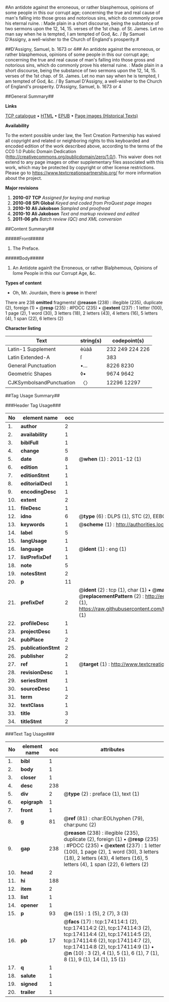#An antidote against the erroneous, or rather blasphemous, opinions of some people in this our corrupt age; concerning the true and real cause of man's falling into those gross and notorious sins, which do commonly prove his eternal ruine. : Made plain in a short discourse, being the substance of two sermons upon the 12, 14, 15. verses of the 1st chap. of St. James. Let no man say when he is tempted, I am tempted of God, &c. / By Samuel D'Assigny, a well-wisher to the Church of England's prosperity.#

##D'Assigny, Samuel, b. 1673 or 4##
An antidote against the erroneous, or rather blasphemous, opinions of some people in this our corrupt age; concerning the true and real cause of man's falling into those gross and notorious sins, which do commonly prove his eternal ruine. : Made plain in a short discourse, being the substance of two sermons upon the 12, 14, 15. verses of the 1st chap. of St. James. Let no man say when he is tempted, I am tempted of God, &c. / By Samuel D'Assigny, a well-wisher to the Church of England's prosperity.
D'Assigny, Samuel, b. 1673 or 4

##General Summary##

**Links**

[TCP catalogue](http://www.ota.ox.ac.uk/tcp/)  • 
[HTML](http://tei.it.ox.ac.uk/tcp/Texts-HTML/free/B02/B02843.html)  • 
[EPUB](http://tei.it.ox.ac.uk/tcp/Texts-EPUB/free/B02/B02843.epub) • 
[Page images (Historical Texts)](https://historicaltexts.jisc.ac.uk/eebo-49520872e)

**Availability**

To the extent possible under law, the Text Creation Partnership has waived all copyright and related or neighboring rights to this keyboarded and encoded edition of the work described above, according to the terms of the CC0 1.0 Public Domain Dedication (http://creativecommons.org/publicdomain/zero/1.0/). This waiver does not extend to any page images or other supplementary files associated with this work, which may be protected by copyright or other license restrictions. Please go to https://www.textcreationpartnership.org/ for more information about the project.

**Major revisions**

1. __2010-07__ __TCP__ *Assigned for keying and markup*
1. __2010-08__ __SPi Global__ *Keyed and coded from ProQuest page images*
1. __2010-10__ __Ali Jakobson__ *Sampled and proofread*
1. __2010-10__ __Ali Jakobson__ *Text and markup reviewed and edited*
1. __2011-06__ __pfs__ *Batch review (QC) and XML conversion*

##Content Summary##

#####Front#####

1. The Preface.

#####Body#####

1. An Antidote againſt the Erroneous, or rather Blaſphemous, Opinions of ſome People in this our Corrupt Age, &c.

**Types of content**

  * Oh, Mr. Jourdain, there is **prose** in there!

There are 238 **omitted** fragments! 
 @__reason__ (238) : illegible (235), duplicate (2), foreign (1)  •  @__resp__ (235) : #PDCC (235)  •  @__extent__ (237) : 1 letter (100), 1 page (2), 1 word (30), 3 letters (18), 2 letters (43), 4 letters (16), 5 letters (4), 1 span (22), 6 letters (2)

**Character listing**


|Text|string(s)|codepoint(s)|
|---|---|---|
|Latin-1 Supplement|èùàâ|232 249 224 226|
|Latin Extended-A|ſ|383|
|General Punctuation|•…|8226 8230|
|Geometric Shapes|◊▪|9674 9642|
|CJKSymbolsandPunctuation|〈〉|12296 12297|

##Tag Usage Summary##

###Header Tag Usage###

|No|element name|occ|attributes|
|---|---|---|---|
|1.|__author__|2||
|2.|__availability__|1||
|3.|__biblFull__|1||
|4.|__change__|5||
|5.|__date__|8| @__when__ (1) : 2011-12 (1)|
|6.|__edition__|1||
|7.|__editionStmt__|1||
|8.|__editorialDecl__|1||
|9.|__encodingDesc__|1||
|10.|__extent__|2||
|11.|__fileDesc__|1||
|12.|__idno__|6| @__type__ (6) : DLPS (1), STC (2), EEBO-CITATION (1), OCLC (1), VID (1)|
|13.|__keywords__|1| @__scheme__ (1) : http://authorities.loc.gov/ (1)|
|14.|__label__|5||
|15.|__langUsage__|1||
|16.|__language__|1| @__ident__ (1) : eng (1)|
|17.|__listPrefixDef__|1||
|18.|__note__|5||
|19.|__notesStmt__|2||
|20.|__p__|11||
|21.|__prefixDef__|2| @__ident__ (2) : tcp (1), char (1)  •  @__matchPattern__ (2) : ([0-9\-]+):([0-9IVX]+) (1), (.+) (1)  •  @__replacementPattern__ (2) : http://eebo.chadwyck.com/downloadtiff?vid=$1&page=$2 (1), https://raw.githubusercontent.com/textcreationpartnership/Texts/master/tcpchars.xml#$1 (1)|
|22.|__profileDesc__|1||
|23.|__projectDesc__|1||
|24.|__pubPlace__|2||
|25.|__publicationStmt__|2||
|26.|__publisher__|2||
|27.|__ref__|1| @__target__ (1) : http://www.textcreationpartnership.org/docs/. (1)|
|28.|__revisionDesc__|1||
|29.|__seriesStmt__|1||
|30.|__sourceDesc__|1||
|31.|__term__|2||
|32.|__textClass__|1||
|33.|__title__|3||
|34.|__titleStmt__|2||


###Text Tag Usage###

|No|element name|occ|attributes|
|---|---|---|---|
|1.|__bibl__|1||
|2.|__body__|1||
|3.|__closer__|1||
|4.|__desc__|238||
|5.|__div__|2| @__type__ (2) : preface (1), text (1)|
|6.|__epigraph__|1||
|7.|__front__|1||
|8.|__g__|81| @__ref__ (81) : char:EOLhyphen (79), char:punc (2)|
|9.|__gap__|238| @__reason__ (238) : illegible (235), duplicate (2), foreign (1)  •  @__resp__ (235) : #PDCC (235)  •  @__extent__ (237) : 1 letter (100), 1 page (2), 1 word (30), 3 letters (18), 2 letters (43), 4 letters (16), 5 letters (4), 1 span (22), 6 letters (2)|
|10.|__head__|2||
|11.|__hi__|188||
|12.|__item__|2||
|13.|__list__|1||
|14.|__opener__|1||
|15.|__p__|93| @__n__ (15) : 1 (5), 2 (7), 3 (3)|
|16.|__pb__|17| @__facs__ (17) : tcp:174114:1 (2), tcp:174114:2 (2), tcp:174114:3 (2), tcp:174114:4 (2), tcp:174114:5 (2), tcp:174114:6 (2), tcp:174114:7 (2), tcp:174114:8 (2), tcp:174114:9 (1)  •  @__n__ (10) : 3 (2), 4 (1), 5 (1), 6 (1), 7 (1), 8 (1), 9 (1), 14 (1), 15 (1)|
|17.|__q__|1||
|18.|__salute__|1||
|19.|__signed__|1||
|20.|__trailer__|1||
